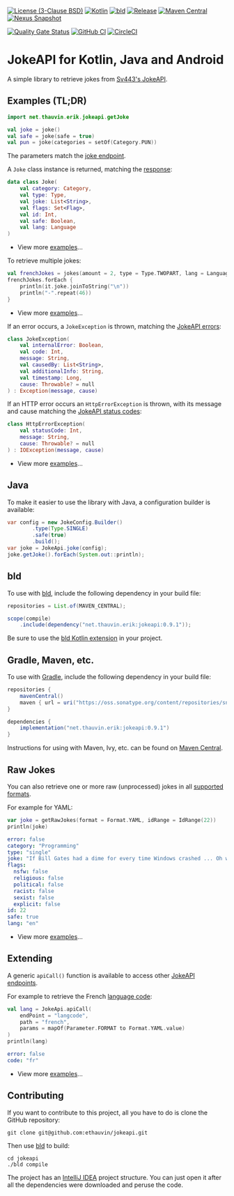 [![License (3-Clause BSD)](https://img.shields.io/badge/license-BSD%203--Clause-blue.svg?style=flat-square)](https://opensource.org/licenses/BSD-3-Clause)
[![Kotlin](https://img.shields.io/badge/kotlin-2.0.20-7f52ff)](https://kotlinlang.org/)
[![bld](https://img.shields.io/badge/2.1.0-FA9052?label=bld&labelColor=2392FF)](https://rife2.com/bld)
[![Release](https://img.shields.io/github/release/ethauvin/jokeapi.svg)](https://github.com/ethauvin/jokeapi/releases/latest)
[![Maven Central](https://img.shields.io/maven-central/v/net.thauvin.erik/jokeapi?color=blue)](https://central.sonatype.com/artifact/net.thauvin.erik/jokeapi)
[![Nexus Snapshot](https://img.shields.io/nexus/s/net.thauvin.erik/jokeapi?label=snapshot&server=https%3A%2F%2Foss.sonatype.org%2F)](https://oss.sonatype.org/content/repositories/snapshots/net/thauvin/erik/jokeapi/)

[![Quality Gate Status](https://sonarcloud.io/api/project_badges/measure?project=ethauvin_jokeapi&metric=alert_status)](https://sonarcloud.io/dashboard?id=ethauvin_jokeapi)
[![GitHub CI](https://github.com/ethauvin/jokeapi/actions/workflows/bld.yml/badge.svg)](https://github.com/ethauvin/jokeapi/actions/workflows/bld.yml)
[![CircleCI](https://circleci.com/gh/ethauvin/jokeapi/tree/master.svg?style=shield)](https://circleci.com/gh/ethauvin/jokeapi/tree/master)

# JokeAPI for Kotlin, Java and Android

A simple library to retrieve jokes from [Sv443's JokeAPI](https://v2.jokeapi.dev/).

## Examples (TL;DR)

```kotlin
import net.thauvin.erik.jokeapi.getJoke

val joke = joke()
val safe = joke(safe = true)
val pun = joke(categories = setOf(Category.PUN))
```
The parameters match the [joke endpoint](https://v2.jokeapi.dev/#joke-endpoint).

A `Joke` class instance is returned, matching the [response](https://v2.jokeapi.dev/joke/Any?type=single):

```kotlin
data class Joke(
    val category: Category,
    val type: Type,
    val joke: List<String>,
    val flags: Set<Flag>,
    val id: Int,
    val safe: Boolean,
    val lang: Language
)
```
- View more [examples](https://github.com/ethauvin/jokeapi/blob/master/src/test/kotlin/net/thauvin/erik/jokeapi/GetJokeTest.kt#L64)...

To retrieve multiple jokes:

```kotlin
val frenchJokes = jokes(amount = 2, type = Type.TWOPART, lang = Language.FR)
frenchJokes.forEach {
    println(it.joke.joinToString("\n"))
    println("-".repeat(46))
}
```

- View more [examples](https://github.com/ethauvin/jokeapi/blob/master/src/test/kotlin/net/thauvin/erik/jokeapi/GetJokesTest.kt#L52)...


If an error occurs, a `JokeException` is thrown, matching the [JokeAPI errors](https://sv443.net/jokeapi/v2/#errors):

```kotlin
class JokeException(
    val internalError: Boolean,
    val code: Int,
    message: String,
    val causedBy: List<String>,
    val additionalInfo: String,
    val timestamp: Long,
    cause: Throwable? = null
) : Exception(message, cause)
```

If an HTTP error occurs an `HttpErrorException` is thrown, with its message and cause matching the [JokeAPI status codes](https://sv443.net/jokeapi/v2/#status-codes):

```kotlin
class HttpErrorException(
    val statusCode: Int,
    message: String,
    cause: Throwable? = null
) : IOException(message, cause)
```
- View more [examples](https://github.com/ethauvin/jokeapi/blob/master/src/test/kotlin/net/thauvin/erik/jokeapi/ExceptionsTest.kt#L57)...

## Java

To make it easier to use the library with Java, a configuration builder is available:

```java
var config = new JokeConfig.Builder()
        .type(Type.SINGLE)
        .safe(true)
        .build();
var joke = JokeApi.joke(config);
joke.getJoke().forEach(System.out::println);
```

## bld

To use with [bld](https://rife2.com/bld), include the following dependency in your build file:

```java
repositories = List.of(MAVEN_CENTRAL);

scope(compile)
    .include(dependency("net.thauvin.erik:jokeapi:0.9.1"));
```
Be sure to use the [bld Kotlin extension](https://github.com/rife2/bld-kotlin) in your project.

## Gradle, Maven, etc.
To use with [Gradle](https://gradle.org/), include the following dependency in your build file:

```gradle
repositories {
    mavenCentral()
    maven { url = uri("https://oss.sonatype.org/content/repositories/snapshots") } // only needed for SNAPSHOT
}

dependencies {
    implementation("net.thauvin.erik:jokeapi:0.9.1")
}
```

Instructions for using with Maven, Ivy, etc. can be found on [Maven Central](https://central.sonatype.com/artifact/net.thauvin.erik/jokeapi).

## Raw Jokes

You can also retrieve one or more raw (unprocessed) jokes in all [supported formats](https://jokeapi.dev/#format-param).

For example for YAML:
```kotlin
var joke = getRawJokes(format = Format.YAML, idRange = IdRange(22))
println(joke)
```
```yaml
error: false
category: "Programming"
type: "single"
joke: "If Bill Gates had a dime for every time Windows crashed ... Oh wait, he does."
flags:
  nsfw: false
  religious: false
  political: false
  racist: false
  sexist: false
  explicit: false
id: 22
safe: true
lang: "en"

```
- View more [examples](https://github.com/ethauvin/jokeapi/blob/master/src/test/kotlin/net/thauvin/erik/jokeapi/GetRawJokesTest.kt#L46)...

## Extending

A generic `apiCall()` function is available to access other [JokeAPI endpoints](https://v2.jokeapi.dev/#endpoints). 

For example to retrieve the French [language code](https://v2.jokeapi.dev/#langcode-endpoint):

```kotlin
val lang = JokeApi.apiCall(
    endPoint = "langcode",
    path = "french",
    params = mapOf(Parameter.FORMAT to Format.YAML.value)
)
println(lang)
```
```yaml
error: false
code: "fr"
```
- View more [examples](https://github.com/ethauvin/jokeapi/blob/master/src/test/kotlin/net/thauvin/erik/jokeapi/ApiCallTest.kt#L48)...

## Contributing

If you want to contribute to this project, all you have to do is clone the GitHub
repository:

```console
git clone git@github.com:ethauvin/jokeapi.git
```

Then use [bld](https://rife2.com/bld) to build:

```console
cd jokeapi
./bld compile
```

The project has an [IntelliJ IDEA](https://www.jetbrains.com/idea/) project structure. You can just open it after all
the dependencies were downloaded and peruse the code.
